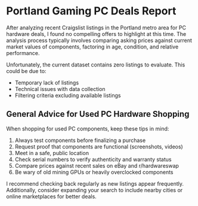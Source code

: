 # Portland Gaming PC Deals Report

After analyzing recent Craigslist listings in the Portland metro area for PC hardware deals, I found no compelling offers to highlight at this time. The analysis process typically involves comparing asking prices against current market values of components, factoring in age, condition, and relative performance.

Unfortunately, the current dataset contains zero listings to evaluate. This could be due to:
- Temporary lack of listings
- Technical issues with data collection
- Filtering criteria excluding available listings

## General Advice for Used PC Hardware Shopping

When shopping for used PC components, keep these tips in mind:

1. Always test components before finalizing a purchase
2. Request proof that components are functional (screenshots, videos)
3. Meet in a safe, public location
4. Check serial numbers to verify authenticity and warranty status
5. Compare prices against recent sales on eBay and r/hardwareswap
6. Be wary of old mining GPUs or heavily overclocked components

I recommend checking back regularly as new listings appear frequently. Additionally, consider expanding your search to include nearby cities or online marketplaces for better deals.